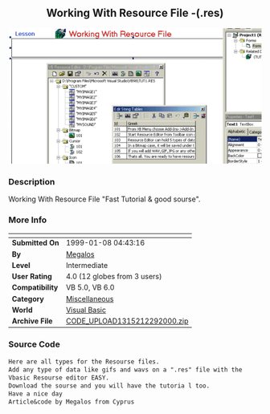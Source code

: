 ﻿<div align="center">

## Working With Resource File \-\(\.res\)

<img src="PIC200012291913244809.gif">
</div>

### Description

Working With Resource File "Fast Tutorial & good sourse".
 
### More Info
 


<span>             |<span>
---                |---
**Submitted On**   |1999-01-08 04:43:16
**By**             |[Megalos](https://github.com/Planet-Source-Code/PSCIndex/blob/master/ByAuthor/megalos.md)
**Level**          |Intermediate
**User Rating**    |4.0 (12 globes from 3 users)
**Compatibility**  |VB 5\.0, VB 6\.0
**Category**       |[Miscellaneous](https://github.com/Planet-Source-Code/PSCIndex/blob/master/ByCategory/miscellaneous__1-1.md)
**World**          |[Visual Basic](https://github.com/Planet-Source-Code/PSCIndex/blob/master/ByWorld/visual-basic.md)
**Archive File**   |[CODE\_UPLOAD1315212292000\.zip](https://github.com/Planet-Source-Code/megalos-working-with-resource-file-res__1-13938/archive/master.zip)





### Source Code

```
Here are all types for the Resourse files.
Add any type of data like gifs and wavs on a ".res" file with the Vbasic Resourse editor EASY.
Download the sourse and you will have the tutoria l too.
Have a nice day
Article&code by Megalos from Cyprus
```

